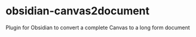 # obsidian-canvas2document
Plugin for Obsidian to convert a complete Canvas to a long form document
